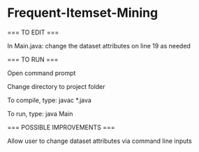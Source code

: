 # Frequent-Itemset-Mining

=== TO EDIT ===

In Main.java: change the dataset attributes on line 19 as needed

=== TO RUN ===

Open command prompt

Change directory to project folder

To compile, type: javac \*.java

To run, type: java Main

=== POSSIBLE IMPROVEMENTS ===

Allow user to change dataset attributes via command line inputs

